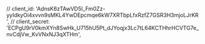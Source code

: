 // client_id: 'AdnsK6zTAwVD5I_Fm0Zz-yyIdkyOi4xvvn9sMKL4YwDEpcmqe6kW7XRTbpLfxRzfZ7GSR3H3mjoLJrKR',
  // client_secret: 'ECPgU9rV0kmXYn8SwHk_U715hU5Pt_dJYoqjx3Lc7tL64KCTHhrHCVTG7e_nvCdjVw_KvVNxNJ3qXTHm',
